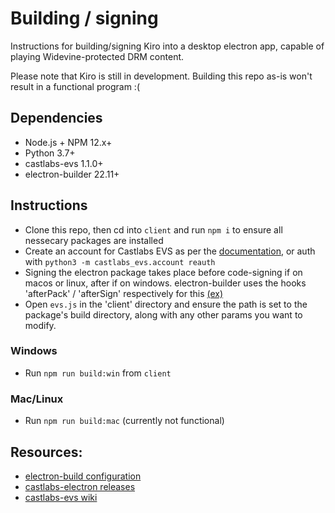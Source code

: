# Building / signing
Instructions for building/signing Kiro into a desktop electron app, capable of playing Widevine-protected DRM content.

Please note that Kiro is still in development. Building this repo as-is won't result in a functional program :(

## Dependencies
- Node.js + NPM 12.x+
- Python 3.7+
- castlabs-evs 1.1.0+
- electron-builder 22.11+

## Instructions

- Clone this repo, then cd into `client` and run `npm i` to ensure all nessecary packages are installed
- Create an account for Castlabs EVS as per the [documentation](https://github.com/castlabs/electron-releases/wiki/EVS#creating-an-evs-account), or auth with `python3 -m castlabs_evs.account reauth`
- Signing the electron package takes place before code-signing if on macos or linux, after if on windows. electron-builder uses the hooks 'afterPack' / 'afterSign' respectively for this [(ex)](https://www.electron.build/configuration/configuration#hooks)
- Open `evs.js` in the 'client' directory and ensure the path is set to the package's build directory, along with any other params you want to modify. 

### Windows

- Run `npm run build:win` from `client`

### Mac/Linux

- Run `npm run build:mac` (currently not functional)

## Resources:

- [electron-build configuration](https://www.electron.build/configuration/configuration)
- [castlabs-electron releases](https://github.com/castlabs/electron-releases)
- [castlabs-evs wiki](https://github.com/castlabs/electron-releases/wiki/EVS)
